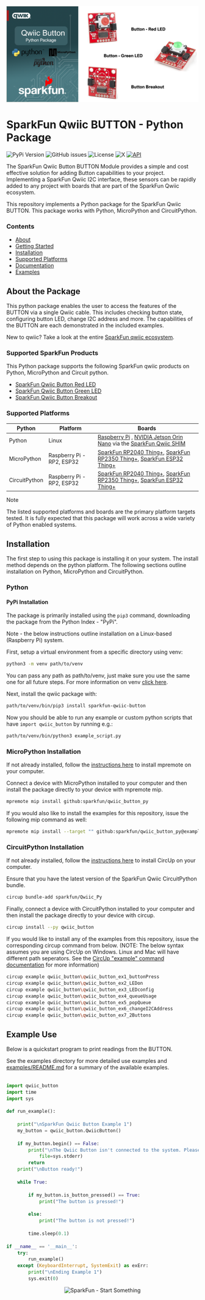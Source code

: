 ![Qwiic BUTTON - Python Package](docs/images/gh-banner.png "qwiic BUTTON Python Package")

# SparkFun Qwiic BUTTON - Python Package

![PyPi Version](https://img.shields.io/pypi/v/sparkfun_qwiic_button)
![GitHub issues](https://img.shields.io/github/issues/sparkfun/qwiic_button_py)
![License](https://img.shields.io/github/license/sparkfun/qwiic_button_py)
![X](https://img.shields.io/twitter/follow/sparkfun)
[![API](https://img.shields.io/badge/API%20Reference-blue)](https://docs.sparkfun.com/qwiic_button_py/classqwiic__button_1_1_qwiic_button.html)

The SparkFun Qwiic Button BUTTON Module provides a simple and cost effective solution for adding Button capabilities to your project. Implementing a SparkFun Qwiic I2C interface, these sensors can be rapidly added to any project with boards that are part of the SparkFun Qwiic ecosystem.

This repository implements a Python package for the SparkFun Qwiic BUTTON. This package works with Python, MicroPython and CircuitPython.

### Contents

* [About](#about-the-package)
* [Getting Started](#getting-started)
* [Installation](#installation)
* [Supported Platforms](#supported-platforms)
* [Documentation](https://docs.sparkfun.com/qwiic_button_py/classqwiic__button_1_1_qwiic_button.html)
* [Examples](#examples)

## About the Package

This python package enables the user to access the features of the BUTTON via a single Qwiic cable. This includes checking button state, configuring button LED, change I2C address and more. The capabilities of the BUTTON are each demonstrated in the included examples.

New to qwiic? Take a look at the entire [SparkFun qwiic ecosystem](https://www.sparkfun.com/qwiic).

### Supported SparkFun Products

This Python package supports the following SparkFun qwiic products on Python, MicroPython and Circuit python. 

* [SparkFun Qwiic Button Red LED](https://www.sparkfun.com/sparkfun-qwiic-button-red-led.html)
* [SparkFun Qwiic Button Green LED](https://www.sparkfun.com/sparkfun-qwiic-button-green-led.html)
* [SparkFun Qwiic Button Breakout](https://www.sparkfun.com/sparkfun-qwiic-button-breakout.html)

### Supported Platforms

| Python | Platform | Boards |
|--|--|--|
| Python | Linux | [Raspberry Pi](https://www.sparkfun.com/raspberry-pi-5-8gb.html) , [NVIDIA Jetson Orin Nano](https://www.sparkfun.com/nvidia-jetson-orin-nano-developer-kit.html) via the [SparkFun Qwiic SHIM](https://www.sparkfun.com/sparkfun-qwiic-shim-for-raspberry-pi.html) |
| MicroPython | Raspberry Pi - RP2, ESP32 | [SparkFun RP2040 Thing+](https://www.sparkfun.com/sparkfun-thing-plus-rp2040.html), [SparkFun RP2350 Thing+](https://www.sparkfun.com/sparkfun-thing-plus-rp2350.html), [SparkFun ESP32 Thing+](https://www.sparkfun.com/sparkfun-thing-plus-esp32-wroom-usb-c.html)
|CircuitPython | Raspberry Pi - RP2, ESP32 | [SparkFun RP2040 Thing+](https://www.sparkfun.com/sparkfun-thing-plus-rp2040.html), [SparkFun RP2350 Thing+](https://www.sparkfun.com/sparkfun-thing-plus-rp2350.html), [SparkFun ESP32 Thing+](https://www.sparkfun.com/sparkfun-thing-plus-esp32-wroom-usb-c.html)

> [!NOTE]
> The listed supported platforms and boards are the primary platform targets tested. It is fully expected that this package will work across a wide variety of Python enabled systems. 

## Installation 

The first step to using this package is installing it on your system. The install method depends on the python platform. The following sections outline installation on Python, MicroPython and CircuitPython.

### Python 

#### PyPi Installation

The package is primarily installed using the `pip3` command, downloading the package from the Python Index - "PyPi". 

Note - the below instructions outline installation on a Linux-based (Raspberry Pi) system.

First, setup a virtual environment from a specific directory using venv:
```sh
python3 -m venv path/to/venv
```
You can pass any path as path/to/venv, just make sure you use the same one for all future steps. For more information on venv [click here](https://docs.python.org/3/library/venv.html).

Next, install the qwiic package with:
```sh
path/to/venv/bin/pip3 install sparkfun-qwiic-button
```
Now you should be able to run any example or custom python scripts that have `import qwiic_button` by running e.g.:
```sh
path/to/venv/bin/python3 example_script.py
```

### MicroPython Installation
If not already installed, follow the [instructions here](https://docs.micropython.org/en/latest/reference/mpremote.html) to install mpremote on your computer.

Connect a device with MicroPython installed to your computer and then install the package directly to your device with mpremote mip.
```sh
mpremote mip install github:sparkfun/qwiic_button_py
```

If you would also like to install the examples for this repository, issue the following mip command as well:
```sh
mpremote mip install --target "" github:sparkfun/qwiic_button_py@examples
```

### CircuitPython Installation
If not already installed, follow the [instructions here](https://docs.circuitpython.org/projects/circup/en/latest/#installation) to install CircUp on your computer.

Ensure that you have the latest version of the SparkFun Qwiic CircuitPython bundle. 
```sh
circup bundle-add sparkfun/Qwiic_Py
```

Finally, connect a device with CircuitPython installed to your computer and then install the package directly to your device with circup.
```sh
circup install --py qwiic_button
```

If you would like to install any of the examples from this repository, issue the corresponding circup command from below. (NOTE: The below syntax assumes you are using CircUp on Windows. Linux and Mac will have different path seperators. See the [CircUp "example" command documentation](https://learn.adafruit.com/keep-your-circuitpython-libraries-on-devices-up-to-date-with-circup/example-command) for more information)

```sh
circup example qwiic_button\qwiic_button_ex1_buttonPress
circup example qwiic_button\qwiic_button_ex2_LEDon
circup example qwiic_button\qwiic_button_ex3_LEDconfig
circup example qwiic_button\qwiic_button_ex4_queueUsage
circup example qwiic_button\qwiic_button_ex5_popQueue
circup example qwiic_button\qwiic_button_ex6_changeI2CAddress
circup example qwiic_button\qwiic_button_ex7_2Buttons
```

Example Use
 ---------------
Below is a quickstart program to print readings from the BUTTON.

See the examples directory for more detailed use examples and [examples/README.md](https://github.com/sparkfun/qwiic_button_py/blob/main/examples/README.md) for a summary of the available examples.

```python

import qwiic_button 
import time
import sys

def run_example():

    print("\nSparkFun Qwiic Button Example 1")
    my_button = qwiic_button.QwiicButton()

    if my_button.begin() == False:
        print("\nThe Qwiic Button isn't connected to the system. Please check your connection", \
            file=sys.stderr)
        return
    print("\nButton ready!")
    
    while True:   
        
        if my_button.is_button_pressed() == True:
            print("The button is pressed!")

        else:    
            print("The button is not pressed!")
            
        time.sleep(0.1)

if __name__ == '__main__':
    try:
        run_example()
    except (KeyboardInterrupt, SystemExit) as exErr:
        print("\nEnding Example 1")
        sys.exit(0)

```
<p align="center">
<img src="https://cdn.sparkfun.com/assets/custom_pages/3/3/4/dark-logo-red-flame.png" alt="SparkFun - Start Something">
</p>

